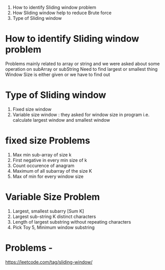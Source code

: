 1. How to identify Sliding window problem
2. How Sliding window help to reduce Brute force
3. Type of Sliding window

# How to identify Sliding window problem
Problems mainly related to array or string and we were asked about some operation on subArray or subString
Need to find largest or smallest thing
Window Size is either given or we have to find out

# Type of Sliding window
1. Fixed size window
2. Variable size window : they asked for window size in program i.e. calculate largest window and smallest window


# fixed size Problems
1. Max min sub-array of size k
2. First negative in every min size of k
3. Count occurence of anagram
4. Maximum of all subarray of the size K
5. Max of min for every window size

# Variable Size Problem
1. Largest, smallest subarry [Sum K]
2. Largest sub-string K distinct characters
3. Length of largest substring without repeating characters
4. Pick Toy
5, Minimum window substring


# Problems -
https://leetcode.com/tag/sliding-window/
